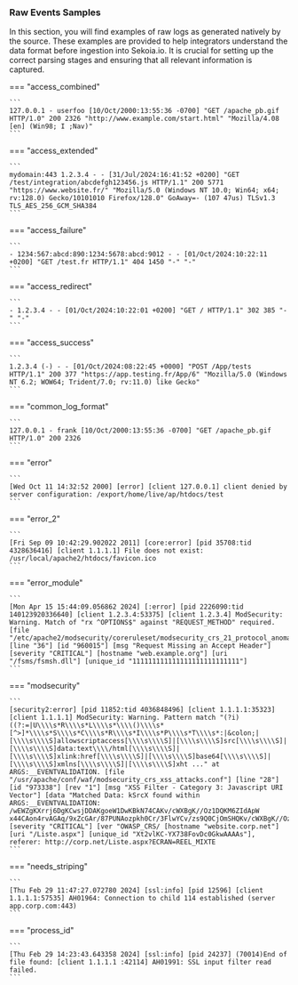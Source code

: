 
### Raw Events Samples

In this section, you will find examples of raw logs as generated natively by the source. These examples are provided to help integrators understand the data format before ingestion into Sekoia.io. It is crucial for setting up the correct parsing stages and ensuring that all relevant information is captured.


=== "access_combined"

    ```
	127.0.0.1 - userfoo [10/Oct/2000:13:55:36 -0700] "GET /apache_pb.gif HTTP/1.0" 200 2326 "http://www.example.com/start.html" "Mozilla/4.08 [en] (Win98; I ;Nav)"
    ```



=== "access_extended"

    ```
	mydomain:443 1.2.3.4 - - [31/Jul/2024:16:41:52 +0200] "GET /test/integration/abcdefgh123456.js HTTP/1.1" 200 5771 "https://www.website.fr/" "Mozilla/5.0 (Windows NT 10.0; Win64; x64; rv:128.0) Gecko/10101010 Firefox/128.0" GoAway=- (107 47us) TLSv1.3 TLS_AES_256_GCM_SHA384
    ```



=== "access_failure"

    ```
	- 1234:567:abcd:890:1234:5678:abcd:9012 - - [01/Oct/2024:10:22:11 +0200] "GET /test.fr HTTP/1.1" 404 1450 "-" "-"
    ```



=== "access_redirect"

    ```
	- 1.2.3.4 - - [01/Oct/2024:10:22:01 +0200] "GET / HTTP/1.1" 302 385 "-" "-"
    ```



=== "access_success"

    ```
	1.2.3.4 (-) - - [01/Oct/2024:08:22:45 +0000] "POST /App/tests HTTP/1.1" 200 377 "https://app.testing.fr/App/6" "Mozilla/5.0 (Windows NT 6.2; WOW64; Trident/7.0; rv:11.0) like Gecko"
    ```



=== "common_log_format"

    ```
	127.0.0.1 - frank [10/Oct/2000:13:55:36 -0700] "GET /apache_pb.gif HTTP/1.0" 200 2326
    ```



=== "error"

    ```
	[Wed Oct 11 14:32:52 2000] [error] [client 127.0.0.1] client denied by server configuration: /export/home/live/ap/htdocs/test
    ```



=== "error_2"

    ```
	[Fri Sep 09 10:42:29.902022 2011] [core:error] [pid 35708:tid 4328636416] [client 1.1.1.1] File does not exist: /usr/local/apache2/htdocs/favicon.ico
    ```



=== "error_module"

    ```
	[Mon Apr 15 15:44:09.056862 2024] [:error] [pid 2226090:tid 140123920336640] [client 1.2.3.4:53375] [client 1.2.3.4] ModSecurity: Warning. Match of "rx ^OPTIONS$" against "REQUEST_METHOD" required. [file "/etc/apache2/modsecurity/coreruleset/modsecurity_crs_21_protocol_anomalies.conf"] [line "36"] [id "960015"] [msg "Request Missing an Accept Header"] [severity "CRITICAL"] [hostname "web.example.org"] [uri "/fsms/fsmsh.dll"] [unique_id "111111111111111111111111111"]
    ```



=== "modsecurity"

    ```
	[security2:error] [pid 11852:tid 4036848496] [client 1.1.1.1:35323] [client 1.1.1.1] ModSecurity: Warning. Pattern match "(?i)((?:=|U\\\\s*R\\\\s*L\\\\s*\\\\()\\\\s*[^>]*\\\\s*S\\\\s*C\\\\s*R\\\\s*I\\\\s*P\\\\s*T\\\\s*:|&colon;|[\\\\s\\\\S]allowscriptaccess[\\\\s\\\\S]|[\\\\s\\\\S]src[\\\\s\\\\S]|[\\\\s\\\\S]data:text\\\\/html[\\\\s\\\\S]|[\\\\s\\\\S]xlink:href[\\\\s\\\\S]|[\\\\s\\\\S]base64[\\\\s\\\\S]|[\\\\s\\\\S]xmlns[\\\\s\\\\S]|[\\\\s\\\\S]xht ..." at ARGS:__EVENTVALIDATION. [file "/usr/apache/conf/waf/modsecurity_crs_xss_attacks.conf"] [line "28"] [id "973338"] [rev "1"] [msg "XSS Filter - Category 3: Javascript URI Vector"] [data "Matched Data: kSrcX found within ARGS:__EVENTVALIDATION: /wEWZgKXrrj6DgKCwsjDDAKgoeW1DwKBkN74CAKv/cWXBgK//Oz1DQKM6ZIdApW x44CAon4rvAGAq/9xZcGAr/87PUNAozpkh0Cr/3FlwYCv/zs9Q0CjOmSHQKv/cWXBgK//Oz1DQKM6ZIdAq/9xZcGAr/87PUNAozpkh0Cr/3FlwYCv/zs9Q0CjOmSHQKv/cWXBgK//Oz1DQKM6ZIdAq/9xZcGAr/87PUNAozpkh0Cr/3FlwYCv/zs9Q0CjOmSHQKv/cWXBgK//Oz1DQKM6ZIdAq/9xZcGAr/87PUNAozpkh0Cr/3FlwYCv/zs9Q0CjOmSHQKv/cWXBgK//Oz1DQKM6ZIdAq/9xZcGAr/87PUNAozpkh0Cr/3FlwYCv/zs9Q0CjOmSHQKv/cWXBgK//Oz1DQKM6ZIdAq/9xZcGAr/87PUNAozpkh0Cr/3FlwYCv/zs..."] [severity "CRITICAL"] [ver "OWASP_CRS/ [hostname "website.corp.net"] [uri "/Liste.aspx"] [unique_id "Xt2vlKC-YX738FovDc0GkwAAAAs"], referer: http://corp.net/Liste.aspx?ECRAN=REEL_MIXTE
    ```



=== "needs_striping"

    ```
	[Thu Feb 29 11:47:27.072780 2024] [ssl:info] [pid 12596] [client 1.1.1.1:57535] AH01964: Connection to child 114 established (server app.corp.com:443)
    ```



=== "process_id"

    ```
	[Thu Feb 29 14:23:43.643358 2024] [ssl:info] [pid 24237] (70014)End of file found: [client 1.1.1.1 :42114] AH01991: SSL input filter read failed.
    ```



